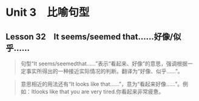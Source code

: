 ﻿ # Unit 3　比喻句型
 ## Lesson 32　It seems/seemed that……好像/似乎……
 
> 句型“It seems/seemedthat……”表示“看起来、好像”的意思，强调根据一定事实所得出的一种接近实际情况的判断。翻译为“好像、似乎……”。

> 意思相近的用法还有“It looks like that……”，意为“看起来好像……”。例如：Itlooks like that you are very tired.你看起来非常疲惫。


 